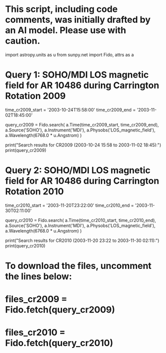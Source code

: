 # This script, including code comments, was initially drafted by an AI model. Please use with caution.

import astropy.units as u
from sunpy.net import Fido, attrs as a

# Query 1: SOHO/MDI LOS magnetic field for AR 10486 during Carrington Rotation 2009
time_cr2009_start = '2003-10-24T15:58:00'
time_cr2009_end   = '2003-11-02T18:45:00'

query_cr2009 = Fido.search(
    a.Time(time_cr2009_start, time_cr2009_end),
    a.Source('SOHO'),
    a.Instrument('MDI'),
    a.Physobs('LOS_magnetic_field'),
    a.Wavelength(6768.0 * u.Angstrom)
)

print("Search results for CR2009 (2003-10-24 15:58 to 2003-11-02 18:45):")
print(query_cr2009)

# Query 2: SOHO/MDI LOS magnetic field for AR 10486 during Carrington Rotation 2010
time_cr2010_start = '2003-11-20T23:22:00'
time_cr2010_end   = '2003-11-30T02:11:00'

query_cr2010 = Fido.search(
    a.Time(time_cr2010_start, time_cr2010_end),
    a.Source('SOHO'),
    a.Instrument('MDI'),
    a.Physobs('LOS_magnetic_field'),
    a.Wavelength(6768.0 * u.Angstrom)
)

print("Search results for CR2010 (2003-11-20 23:22 to 2003-11-30 02:11):")
print(query_cr2010)

# To download the files, uncomment the lines below:
# files_cr2009 = Fido.fetch(query_cr2009)
# files_cr2010 = Fido.fetch(query_cr2010)
